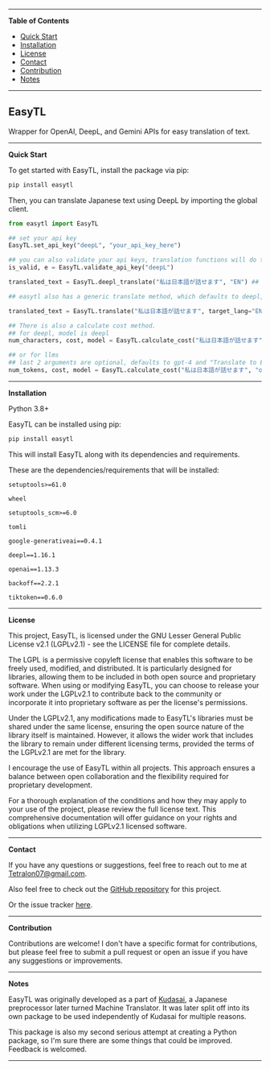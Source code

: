 ---------------------------------------------------------------------------------------------------------------------------------------------------
**Table of Contents**

- [Quick Start](#quick-start)
- [Installation](#installation)
- [License](#license)
- [Contact](#contact)
- [Contribution](#contribution)
- [Notes](#notes)

---------------------------------------------------------------------------------------------------------------------------------------------------

## EasyTL

Wrapper for OpenAI, DeepL, and Gemini APIs for easy translation of text.

---------------------------------------------------------------------------------------------------------------------------------------------------
**Quick Start**<a name="quick-start"></a>

To get started with EasyTL, install the package via pip:

```bash
pip install easytl
```

Then, you can translate Japanese text using DeepL by importing the global client.

```python
from easytl import EasyTL

## set your api key
EasyTL.set_api_key("deepL", "your_api_key_here")

## you can also validate your api keys, translation functions will do this automatically
is_valid, e = EasyTL.validate_api_key("deepL")

translated_text = EasyTL.deepl_translate("私は日本語が話せます", "EN") ## Text to translate, language to translate to, only two "required" arguments but there are more optional arguments for additional functionality.

## easytl also has a generic translate method, which defaults to deepl, requires text, and kwargs for the translate method it uses.

translated_text = EasyTL.translate("私は日本語が話せます", target_lang="EN")

## There is also a calculate cost method.
## for deepl, model is deepl
num_characters, cost, model = EasyTL.calculate_cost("私は日本語が話せます", "deepL") ## Text to translate, service to use

## or for llms
## last 2 arguments are optional, defaults to gpt-4 and "Translate to English"
num_tokens, cost, model = EasyTL.calculate_cost("私は日本語が話せます", "openai", "gpt-4", "Translate to English") ## Text to translate, service to use, model to use, prompt to use

```

---------------------------------------------------------------------------------------------------------------------------------------------------

**Installation**<a name="installation"></a>

Python 3.8+

EasyTL can be installed using pip:


```bash
pip install easytl
```

This will install EasyTL along with its dependencies and requirements.

These are the dependencies/requirements that will be installed:
```
setuptools>=61.0

wheel

setuptools_scm>=6.0

tomli

google-generativeai==0.4.1

deepl==1.16.1

openai==1.13.3

backoff==2.2.1

tiktoken==0.6.0

```
---------------------------------------------------------------------------------------------------------------------------------------------------

**License**<a name="license"></a>

This project, EasyTL, is licensed under the GNU Lesser General Public License v2.1 (LGPLv2.1) - see the LICENSE file for complete details.

The LGPL is a permissive copyleft license that enables this software to be freely used, modified, and distributed. It is particularly designed for libraries, allowing them to be included in both open source and proprietary software. When using or modifying EasyTL, you can choose to release your work under the LGPLv2.1 to contribute back to the community or incorporate it into proprietary software as per the license's permissions.

Under the LGPLv2.1, any modifications made to EasyTL's libraries must be shared under the same license, ensuring the open source nature of the library itself is maintained. However, it allows the wider work that includes the library to remain under different licensing terms, provided the terms of the LGPLv2.1 are met for the library.

I encourage the use of EasyTL within all projects. This approach ensures a balance between open collaboration and the flexibility required for proprietary development.

For a thorough explanation of the conditions and how they may apply to your use of the project, please review the full license text. This comprehensive documentation will offer guidance on your rights and obligations when utilizing LGPLv2.1 licensed software.

---------------------------------------------------------------------------------------------------------------------------------------------------

**Contact**<a name="contact"></a>

If you have any questions or suggestions, feel free to reach out to me at [Tetralon07@gmail.com](mailto:Tetralon07@gmail.com).

Also feel free to check out the [GitHub repository](https://github.com/Bikatr7/EasyTL) for this project.

Or the issue tracker [here](https://github.com/Bikatr7/EasyTL/issues).

---------------------------------------------------------------------------------------------------------------------------------------------------

**Contribution**<a name="contribution"></a>

Contributions are welcome! I don't have a specific format for contributions, but please feel free to submit a pull request or open an issue if you have any suggestions or improvements.

---------------------------------------------------------------------------------------------------------------------------------------------------

**Notes**<a name="notes"></a>

EasyTL was originally developed as a part of [Kudasai](https://github.com/Bikatr7/Kudasai), a Japanese preprocessor later turned Machine Translator. It was later split off into its own package to be used independently of Kudasai for multiple reasons.

This package is also my second serious attempt at creating a Python package, so I'm sure there are some things that could be improved. Feedback is welcomed.

---------------------------------------------------------------------------------------------------------------------------------------------------
